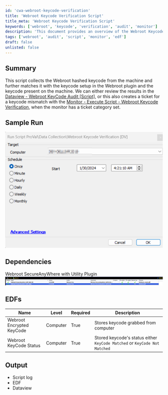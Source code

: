 ```yaml
---
id: 'cwa-webroot-keycode-verification'
title: 'Webroot Keycode Verification Script'
title_meta: 'Webroot Keycode Verification Script'
keywords: ['webroot', 'keycode', 'verification', 'audit', 'monitor']
description: 'This document provides an overview of the Webroot Keycode Verification Script, which collects the hashed keycode from a machine and compares it with the keycode set up in the Webroot plugin. It details how to review results in Dataview and create tickets for keycode mismatches.'
tags: ['webroot', 'audit', 'script', 'monitor', 'edf']
draft: false
unlisted: false
---
```

## Summary

This script collects the Webroot hashed keycode from the machine and further matches it with the keycode setup in the Webroot plugin and the keycode present on the machine. We can either review the results in the [Dataview - Webroot KeyCode Audit [Script]](https://proval.itglue.com/DOC-5078775-8105261), or this also creates a ticket for a keycode mismatch with the [Monitor - Execute Script - Webroot Keycode Verification](https://proval.itglue.com/DOC-5078775-14989291), when the monitor has a ticket category set.

## Sample Run

![Sample Run](../../../static/img/Webroot-Keycode-Verification/image_1.png)

## Dependencies

Webroot SecureAnyWhere with Utility Plugin  
![Dependencies](../../../static/img/Webroot-Keycode-Verification/image_2.png)

## EDFs

| **Name**                     | **Level** | **Required** | **Description**                                      |
|------------------------------|-----------|--------------|------------------------------------------------------|
| Webroot Encrypted KeyCode    | Computer  | True         | Stores keycode grabbed from computer                  |
| Webroot KeyCode Status       | Computer  | True         | Stored keycode's status either `KeyCode Matched` or `KeyCode Not Matched` |

## Output

- Script log
- EDF
- Dataview



